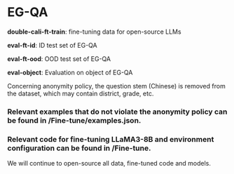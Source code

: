 # EG-QA

**double-cali-ft-train**: fine-tuning data for open-source LLMs

**eval-ft-id**: ID test set of EG-QA

**eval-ft-ood**: OOD test set of EG-QA

**eval-object**: Evaluation on object of EG-QA


Concerning anonymity policy, the question stem (Chinese) is removed from the dataset, which may contain district, grade, etc. 

### Relevant examples that do not violate the anonymity policy can be found in /Fine-tune/examples.json.

### Relevant code for fine-tuning LLaMA3-8B and environment configuration can be found in /Fine-tune.


We will continue to open-source all data, fine-tuned code and models. 


